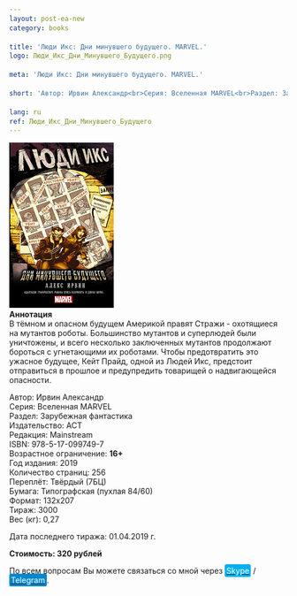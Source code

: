```yaml
---
layout: post-ea-new
category: books

title: 'Люди Икс: Дни минувшего будущего. MARVEL.'
logo: Люди_Икс_Дни_Минувшего_Будущего.png

meta: 'Люди Икс: Дни минувшего будущего. MARVEL.'

short: 'Автор: Ирвин Александр<br>Серия: Вселенная MARVEL<br>Раздел: Зарубежная фантастика<br>Издательство: АСТ<br>Редакция: Mainstream<br>ISBN: 978-5-17-099749-7<br>Возрастное ограничение: 16+'

lang: ru
ref: Люди_Икс_Дни_Минувшего_Будущего
---
```


<a data-fancybox="gallery" href="/img/books/Люди_Икс_Дни_Минувшего_Будущего.png"><img src="/img/books/Люди_Икс_Дни_Минувшего_Будущего.png" alt=""></a>  
**Аннотация**  
В тёмном и опасном будущем Америкой правят Стражи - охотящиеся на мутантов роботы. Большинство мутантов и суперлюдей были уничтожены, и всего несколько заключенных мутантов продолжают бороться с угнетающими их роботами. Чтобы предотвратить это ужасное будущее, Кейт Прайд, одной из Людей Икс, предстоит отправиться в прошлое и предупредить товарищей о надвигающейся опасности.

Автор: Ирвин Александр  
Серия: Вселенная MARVEL  
Раздел: Зарубежная фантастика  
Издательство: АСТ  
Редакция: Mainstream  
ISBN: 978-5-17-099749-7  
Возрастное ограничение: **16+**  
Год издания: 2019  
Количество страниц: 256  
Переплёт: Твёрдый  (7БЦ)  
Бумага: Типографская (пухлая 84/60)  
Формат: 132х207  
Тираж: 3000  
Вес (кг): 0,27

Дата последнего тиража:	01.04.2019 г.

**Стоимость: 320 рублей**

По всем вопросам Вы можете связаться со мной через <a href="skype:chutkoy89?call" target="_blank"><span style="background-color:#00aff0; color:white; padding:3px; border-radius: 3px">Skype</span></a> / <a href="https://t.me/chutkoy" target="_blank"><span style="background-color:#0088cc; color:white; padding:3px; border-radius: 3px">Telegram</span></a>.